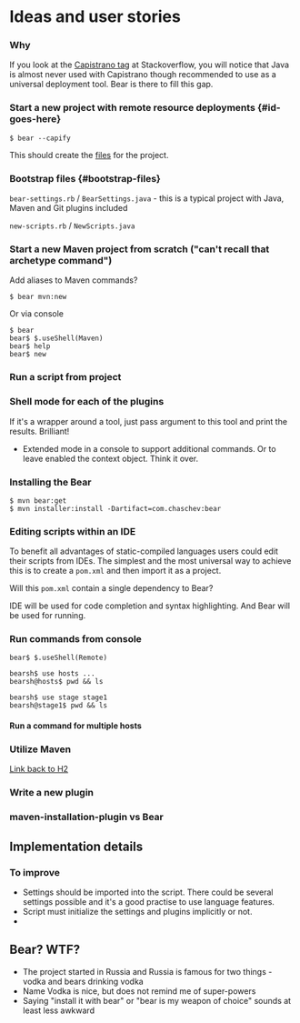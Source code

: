 # Ideas and user stories

### Why

If you look at the [Capistrano tag](http://stackoverflow.com/questions/tagged/capistrano) at Stackoverflow, you will notice that Java is almost never used with Capistrano though recommended to use as a universal deployment tool. Bear is there to fill this gap.

### Start a new project with remote resource deployments {#id-goes-here}

    $ bear --capify

This should create the [files](#bootstrap-files) for the project.

### Bootstrap files {#bootstrap-files}

`bear-settings.rb` / `BearSettings.java` - this is a typical project with Java, Maven and Git plugins included

`new-scripts.rb` / `NewScripts.java`

### Start a new Maven project from scratch ("can't recall that archetype command")

Add aliases to Maven commands?

    $ bear mvn:new

Or via console

    $ bear
    bear$ $.useShell(Maven)
    bear$ help
    bear$ new

### Run a script from project

### Shell mode for each of the plugins

If it's a wrapper around a tool, just pass argument to this tool and print the results. Brilliant!

+ Extended mode in a console to support additional commands. Or to leave enabled the context object. Think it over.

### Installing the Bear

    $ mvn bear:get
    $ mvn installer:install -Dartifact=com.chaschev:bear

### Editing scripts within an IDE

To benefit all advantages of static-compiled languages users could edit their scripts from IDEs. The simplest and the most universal way to achieve this is to create a `pom.xml` and then import it as a project.

Will this `pom.xml` contain a single dependency to Bear?

IDE will be used for code completion and syntax highlighting. And Bear will be used for running.


### Run commands from console

    bear$ $.useShell(Remote)

    bearsh$ use hosts ...
    bearsh@hosts$ pwd && ls

    bearsh$ use stage stage1
    bearsh@stage1$ pwd && ls

#### Run a command for multiple hosts

### Utilize Maven

[Link back to H2](#id-goes-here)

### Write a new plugin

### maven-installation-plugin vs Bear

## Implementation details

### To improve

- Settings should be imported into the script. There could be several settings possible and it's a good practise to use language features.
- Script must initialize the settings and plugins implicitly or not.
-


## Bear? WTF?

- The project started in Russia and Russia is famous for two things - vodka and bears drinking vodka
- Name Vodka is nice, but does not remind me of super-powers
- Saying "install it with bear" or "bear is my weapon of choice" sounds at least less awkward

